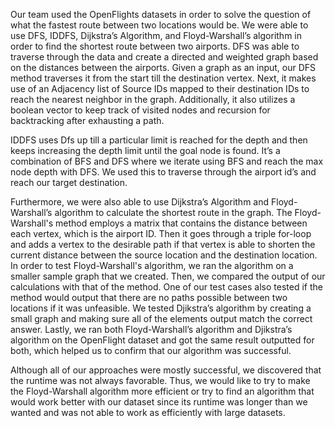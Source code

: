   Our team used the OpenFlights datasets in order to solve the question of what the fastest route between two locations would be. We were able to use DFS, IDDFS, Dijkstra’s Algorithm, and Floyd-Warshall’s algorithm in order to find the shortest route between two airports. 
DFS was able to traverse through the data and create a directed and weighted graph based on the distances between the airports. Given a graph as an input, our DFS method traverses it from the start till the destination vertex. Next, it makes use of an Adjacency list of Source IDs mapped to their destination IDs to reach the nearest neighbor in the graph. Additionally, it also utilizes a boolean vector to keep track of visited nodes and recursion for backtracking after exhausting a path.

  IDDFS uses Dfs up till a particular limit is reached for the depth and then keeps increasing the depth limit until the goal node is found. It’s a combination of BFS and DFS where we iterate using BFS and reach the max node depth with DFS. We used this to traverse through the airport id’s and reach our target destination.
  
  Furthermore, we were also able to use Dijkstra’s Algorithm and Floyd-Warshall’s algorithm to calculate the shortest route in the graph. The Floyd-Warshall's method employs a matrix that contains the distance between each vertex, which is the airport ID. Then it goes through a triple for-loop and adds a vertex to the desirable path if that vertex is able to shorten the current distance between the source location and the destination location. In order to test Floyd-Warshall's algorithm, we ran the algorithm on a smaller sample graph that we created. Then, we compared the output of our calculations with that of the method. One of our test cases also tested if the method would output that there are no paths possible between two locations if it was unfeasible. We tested Djikstra’s algorithm by creating a small graph and making sure all of the elements output match the correct answer. Lastly, we ran both Floyd-Warshall’s algorithm and Djikstra’s algorithm on the OpenFlight dataset and got the same result outputted for both, which helped us to confirm that our algorithm was successful. 
  
  Although all of our approaches were mostly successful, we discovered that the runtime was not always favorable. Thus, we would like to try to make the Floyd-Warshall algorithm more efficient or try to find an algorithm that would work better with our dataset since its runtime was longer than we wanted and was not able to work as efficiently with large datasets.
